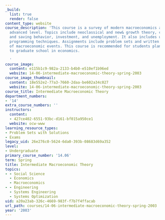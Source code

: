 ```yaml
---
_build:
  list: true
  render: false
content_type: website
course_description: 'This course is a survey of modern macroeconomics at a fairly
  advanced level. Topics include neoclassical and new& growth theory, consumption
  and saving behavior, investment, and unemployment. It also includes use of the dynamic
  programming techniques. Assignments include problem sets and written discussions
  of macroeconomic events. This course is recommended for students planning to apply
  to graduate school in economics.

  '
course_image:
  content: e115b1c9-982a-2133-b4b0-e510ef1b96ed
  website: 14-06-intermediate-macroeconomic-theory-spring-2003
course_image_thumbnail:
  content: 18e552e2-77a3-7660-2daa-be602a34c027
  website: 14-06-intermediate-macroeconomic-theory-spring-2003
course_title: Intermediate Macroeconomic Theory
department_numbers:
- '14'
extra_course_numbers: ''
instructors:
  content:
  - 427ce402-6551-93bc-d161-bf015a950ce1
  website: ocw-www
learning_resource_types:
- Problem Sets with Solutions
- Exams
legacy_uid: 26e276c0-5624-6da0-393b-08683d69a352
level:
- Undergraduate
primary_course_number: '14.06'
term: Spring
title: Intermediate Macroeconomic Theory
topics:
- - Social Science
  - Economics
  - Macroeconomics
- - Engineering
  - Systems Engineering
  - Systems Optimization
uid: a20a23ab-326c-4669-983f-f7b7f4ffacab
url_path: courses/14-06-intermediate-macroeconomic-theory-spring-2003
year: '2003'
---
```

